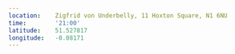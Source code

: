 ```yaml
---
location:    Zigfrid von Underbelly, 11 Hoxton Square, N1 6NU
time:        '21:00'
latitude:    51.527817
longitude:   -0.08171
---
```

